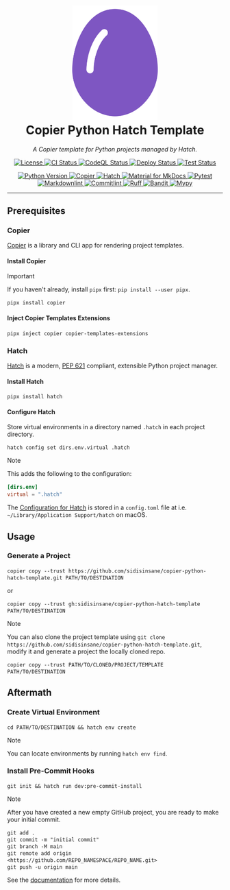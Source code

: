 <h1 align="center">
    <br>
    <a title="Home" href="https://github.com/sidisinsane/copier-python-hatch-template">
        <img alt="Project Logo" src="mkdocs/images/logo.svg" width="200">
    </a>
    <br>
    Copier Python Hatch Template
    <br>
</h1>

<p align="center">
  <i align="center">A Copier template for Python projects managed by Hatch.</i>
</p>

<p align="center">
    <a title="License" href="https://github.com/sidisinsane/copier-python-hatch-template/blob/main/LICENSE">
        <img alt="License" src="https://img.shields.io/github/license/sidisinsane/copier-python-hatch-template">
    </a>
    <a title="CI Status" href="https://github.com/sidisinsane/copier-python-hatch-template/blob/main/.github/workflows/ci.yml">
        <img alt="CI Status" src="https://img.shields.io/github/actions/workflow/status/sidisinsane/copier-python-hatch-template/ci.yml?logo=github&label=ci">
    </a>
    <a title="CodeQL Status" href="https://github.com/sidisinsane/copier-python-hatch-template/blob/main/.github/workflows/codeql.yml">
        <img alt="CodeQL Status" src="https://img.shields.io/github/actions/workflow/status/sidisinsane/copier-python-hatch-template/codeql.yml?logo=github&label=codeql">
    </a>
    <a title="Deploy Status" href="https://github.com/sidisinsane/copier-python-hatch-template/blob/main/.github/workflows/deploy.yml">
        <img alt="Deploy Status" src="https://img.shields.io/github/actions/workflow/status/sidisinsane/copier-python-hatch-template/deploy.yml?logo=github&label=deploy">
    </a>
    <a title="Test Status" href="https://github.com/sidisinsane/copier-python-hatch-template/blob/main/.github/workflows/test.yml">
        <img alt="Test Status" src="https://img.shields.io/github/actions/workflow/status/sidisinsane/copier-python-hatch-template/test.yml?logo=github&label=test">
    </a>
</p>

<p align="center">
    <a title="Python Version" href="https://www.python.org/">
        <img alt="Python Version" src="https://img.shields.io/python/required-version-toml?tomlFilePath=https://raw.githubusercontent.com/sidisinsane/copier-python-hatch-template/main/pyproject.toml&logo=python&logoColor=white&label=Python">
    </a>
    <a title="Copier" href="https://copier.readthedocs.io/en/stable/">
        <img alt="Copier" src="https://img.shields.io/badge/Copier-4b5563">
    </a>
    <a title="Hatch" href="https://github.com/pypa/hatch">
        <img alt="Hatch" src="https://img.shields.io/badge/%F0%9F%A5%9A-Hatch-4051b5.svg">
    </a>
    <a title="Material for MkDocs" href="https://squidfunk.github.io/mkdocs-material/">
        <img alt="Material for MkDocs" src="https://img.shields.io/badge/Material_for_MkDocs-526CFE?logo=MaterialForMkDocs&logoColor=white">
    </a>
    <a title="Pytest" href="https://pytest.org/">
        <img alt="Pytest" src="https://img.shields.io/badge/Pytest-0a9edc?logo=pytest&amp;logoColor=white&labelColor=4b5563">
    </a>
    <a title="Markdownlint" href="https://github.com/DavidAnson/markdownlint">
        <img alt="Markdownlint" src="https://img.shields.io/badge/Markdownlint-000000?logo=markdown&amp;logoColor=white&labelColor=4b5563">
    </a>
    <a title="Commitlint" href="https://commitlint.js.org/">
        <img alt="Commitlint" src="https://img.shields.io/badge/Commitlint-3451b2?logo=commitlint&amp;logoColor=white&labelColor=4b5563">
    </a>
    <a title="Ruff" href="https://docs.astral.sh/ruff/">
        <img alt="Ruff" src="https://img.shields.io/endpoint?url=https://raw.githubusercontent.com/astral-sh/ruff/main/assets/badge/v2.json">
    </a>
    <a title="Bandit" href="https://github.com/PyCQA/bandit">
        <img alt="Bandit" src="https://img.shields.io/badge/Bandit-4b5563">
    </a>
    <a title="Mypy" href="https://mypy-lang.org/">
        <img alt="Mypy" src="https://img.shields.io/badge/Mypy-4b5563">
    </a>
</p>

---

## Prerequisites

### Copier

[Copier](https://copier.readthedocs.io/en/stable/) is a library and CLI app for rendering project templates.

#### Install Copier

> [!IMPORTANT]
> If you haven't already, install `pipx` first: `pip install --user pipx`.

```shell
pipx install copier
```

#### Inject Copier Templates Extensions

```shell
pipx inject copier copier-templates-extensions
```

### Hatch

[Hatch](https://hatch.pypa.io/latest/) is a modern, [PEP 621](https://peps.python.org/pep-0621/) compliant, extensible Python project manager.

#### Install Hatch

```shell
pipx install hatch
```

#### Configure Hatch

Store virtual environments in a directory named `.hatch` in each project directory.

```shell
hatch config set dirs.env.virtual .hatch
```

> [!NOTE]
> This adds the following to the configuration:
>
> ```toml
> [dirs.env]
> virtual = ".hatch"
> ```
>
> The [Configuration for Hatch](https://hatch.pypa.io/latest/config/hatch/) is stored in a `config.toml` file at i.e. `~/Library/Application Support/hatch` on macOS.

## Usage

### Generate a Project

```shell
copier copy --trust https://github.com/sidisinsane/copier-python-hatch-template.git PATH/TO/DESTINATION
```

or

```shell
copier copy --trust gh:sidisinsane/copier-python-hatch-template PATH/TO/DESTINATION
```

> [!NOTE]
> You can also clone the project template using `git clone https://github.com/sidisinsane/copier-python-hatch-template.git`, modify it and generate a project the locally cloned repo.
>
> ```shell
> copier copy --trust PATH/TO/CLONED/PROJECT/TEMPLATE PATH/TO/DESTINATION
> ```

## Aftermath

### Create Virtual Environment

```shell
cd PATH/TO/DESTINATION && hatch env create
```

> [!NOTE]  
> You can locate environments by running `hatch env find`.

### Install Pre-Commit Hooks

```shell
git init && hatch run dev:pre-commit-install
```

> [!NOTE]  
> After you have created a new empty GitHub project, you are ready to make your initial commit.
>
> ```shell
> git add .
> git commit -m "initial commit"
> git branch -M main
> git remote add origin <https://github.com/REPO_NAMESPACE/REPO_NAME.git>
> git push -u origin main
> ```

See the [documentation](https://sidisinsane.github.io/copier-python-hatch-template/) for more details.
